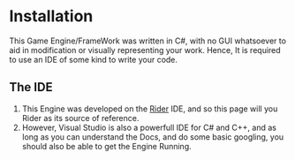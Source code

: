 # Installation

This Game Engine/FrameWork was written in C#, with no GUI whatsoever to aid in modification or visually representing your work. Hence, It is required to use an IDE of some kind to write your code.

## The IDE
1. This Engine was developed on the [Rider](https://www.jetbrains.com/rider/) IDE, and so this page will you Rider as its source of reference.
2. However, Visual Studio is also a powerfull IDE for C# and C++, and as long as you can understand the Docs, and do some basic googling, you should also be able to get the Engine Running.